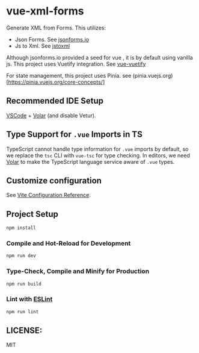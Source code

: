 # vue-xml-forms

Generate XML from Forms. This utilizes:

- Json Forms. See  [jsonforms.io](https://jsonforms.io/)
- Js to Xml. See [jstoxml](https://www.npmjs.com/package/jstoxml)

Although jsonforms.io provided a seed for vue , it is by default using vanilla js. This project uses Vuetify integration. See [vue-vuetify](https://www.npmjs.com/package/@jsonforms/vue-vuetify)

For state management, this project uses Pinia. see (pinia.vuejs.org)[https://pinia.vuejs.org/core-concepts/]

## Recommended IDE Setup

[VSCode](https://code.visualstudio.com/) + [Volar](https://marketplace.visualstudio.com/items?itemName=Vue.volar) (and disable Vetur).

## Type Support for `.vue` Imports in TS

TypeScript cannot handle type information for `.vue` imports by default, so we replace the `tsc` CLI with `vue-tsc` for type checking. In editors, we need [Volar](https://marketplace.visualstudio.com/items?itemName=Vue.volar) to make the TypeScript language service aware of `.vue` types.

## Customize configuration

See [Vite Configuration Reference](https://vitejs.dev/config/).

## Project Setup

```sh
npm install
```

### Compile and Hot-Reload for Development

```sh
npm run dev
```

### Type-Check, Compile and Minify for Production

```sh
npm run build
```

### Lint with [ESLint](https://eslint.org/)

```sh
npm run lint
```

## LICENSE: 
MIT